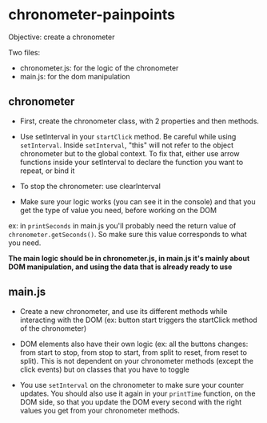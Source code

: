 # chronometer-painpoints

Objective: create a chronometer

Two files:
- chronometer.js: for the logic of the chronometer
- main.js: for the dom manipulation

## chronometer

- First, create the chronometer class, with 2 properties and then methods.

- Use setInterval in your ```startClick``` method. Be careful while using ```setInterval```. Inside ```setInterval```, "this" will not refer to the object chronometer but to the global context. To fix that, either use arrow functions inside your setInterval to declare the function you want to repeat, or bind it

- To stop the chronometer: use clearInterval

- Make sure your logic works (you can see it in the console) and that you get the type of value you need, before working on the DOM

ex: in ```printSeconds``` in main.js you'll probably need the return value of ```chronometer.getSeconds()```. So make sure this value corresponds to what you need. 

**The main logic should be in chronometer.js, in main.js it's mainly about DOM manipulation, and using the data that is already ready to use**

## main.js

- Create a new chronometer, and use its different methods while interacting with the DOM (ex: button start triggers the startClick method of the chronometer)

- DOM elements also have their own logic (ex: all the buttons changes: from start to stop, from stop to start, from split to reset, from reset to split). This is not dependent on your chronometer methods (except the click events) but on classes that you have to toggle

- You use ```setInterval``` on the chronometer to make sure your counter updates. You should also use it again in your ```printTime``` function, on the DOM side, so that you update the DOM every second with the right values you get from your chronometer methods.
